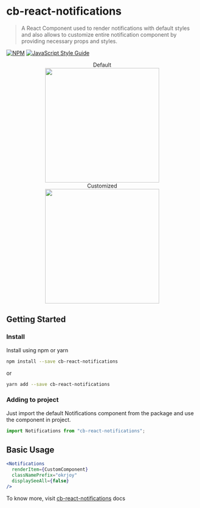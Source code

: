 # cb-react-notifications

> A React Component used to render notifications with default styles and also allows to customize entire notification component
> by providing necessary props and styles.

[![NPM](https://img.shields.io/npm/v/cb-react-notifications.svg)](https://www.npmjs.com/package/cb-react-notifications) [![JavaScript Style Guide](https://img.shields.io/badge/code_style-standard-brightgreen.svg)](https://standardjs.com)

<div>
  <div align="center">
    <div>Default</div>
    <img src="https://github.com/NaveenrajV/cb-react-notifications/blob/master/src/assets/default.gif" height="300px"/>
  </div>
  <div  align="center">
    <div>Customized</div>
    <img src="https://github.com/NaveenrajV/cb-react-notifications/blob/master/src/assets/okrjoy.gif" height="300px"/>
  </div>
</div>

## Getting Started

### Install

Install using npm or yarn

```bash
npm install --save cb-react-notifications
```

or

```bash
yarn add --save cb-react-notifications
```

### Adding to project

Just import the default Notifications component from the package and use the component in project.

```jsx
import Notifications from "cb-react-notifications";
```

## Basic Usage

```jsx
<Notifications
  renderItem={CustomComponent}
  classNamePrefix="okrjoy"
  displaySeeAll={false}
/>
```

To know more, visit [cb-react-notifications](/) docs
